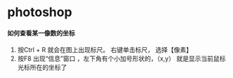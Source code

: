 photoshop 
=========


#### 如何查看某一像数的坐标

1. 按Ctrl + R 就会在图上出现标尺。  右键单击标尺， 选择【像素】
2. 按F8 出现“信息”窗口 ，左下角有个小加号形状的，（x,y） 就是显示当前鼠标光标所在的坐标了